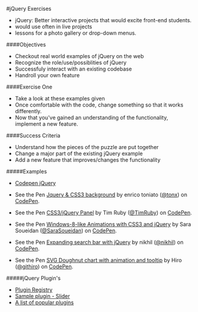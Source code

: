 #jQuery Exercises

* jQuery: Better interactive projects that would excite front-end students.
* would use often in live projects
* lessons for a photo gallery or drop-down menus.

####Objectives
* Checkout real world examples of jQuery on the web
* Recognize the role/use/possiblities of jQuery
* Successfuly interact with an existing codebase
* Handroll your own feature


####Exercise One
* Take a look at these examples given
* Once comfortable with the code, change something so that it works differently.
* Now that you've gained an understanding of the functionality, implement a new feature.  



####Success Criteria
* Understand how the pieces of the puzzle are put together
* Change a major part of the existing jQuery example
* Add a new feature that improves/changes the functionality


#####Examples
* [Codepen jQuery](http://codepen.io/search/pens?q=jquery&limit=all&type=type-pens)
* <p data-height="268" data-theme-id="0" data-slug-hash="dteFo" data-default-tab="result" data-user="tonx" class="codepen">See the Pen <a href="http://codepen.io/tonx/pen/dteFo/">Jquery & CSS3 background</a> by enrico toniato (<a href="http://codepen.io/tonx">@tonx</a>) on <a href="http://codepen.io">CodePen</a>.</p>
<script async src="//assets.codepen.io/assets/embed/ei.js"></script>
* <p data-height="268" data-theme-id="0" data-slug-hash="rKDBx" data-default-tab="result" data-user="TimRuby" class="codepen">See the Pen <a href="http://codepen.io/TimRuby/pen/rKDBx/">CSS3/jQuery Panel</a> by Tim Ruby (<a href="http://codepen.io/TimRuby">@TimRuby</a>) on <a href="http://codepen.io">CodePen</a>.</p>
<script async src="//assets.codepen.io/assets/embed/ei.js"></script>
* <p data-height="268" data-theme-id="0" data-slug-hash="sBELl" data-default-tab="result" data-user="SaraSoueidan" class="codepen">See the Pen <a href="http://codepen.io/SaraSoueidan/pen/sBELl/">Windows-8-like Animations with CSS3 and jQuery</a> by Sara Soueidan (<a href="http://codepen.io/SaraSoueidan">@SaraSoueidan</a>) on <a href="http://codepen.io">CodePen</a>.</p>
<script async src="//assets.codepen.io/assets/embed/ei.js"></script>
* <p data-height="268" data-theme-id="0" data-slug-hash="qcyGF" data-default-tab="result" data-user="nikhil" class="codepen">See the Pen <a href="http://codepen.io/nikhil/pen/qcyGF/">Expanding search bar with jQuery</a> by nikhil (<a href="http://codepen.io/nikhil">@nikhil</a>) on <a href="http://codepen.io">CodePen</a>.</p>
<script async src="//assets.codepen.io/assets/embed/ei.js"></script>
* <p data-height="268" data-theme-id="0" data-slug-hash="ICfFE" data-default-tab="result" data-user="githiro" class="codepen">See the Pen <a href="http://codepen.io/githiro/pen/ICfFE/">SVG Doughnut chart with animation and tooltip</a> by Hiro (<a href="http://codepen.io/githiro">@githiro</a>) on <a href="http://codepen.io">CodePen</a>.</p>
<script async src="//assets.codepen.io/assets/embed/ei.js"></script>

#####jQuery Plugin's
* [Plugin Registry](https://www.npmjs.com/browse/keyword/jquery-plugin)
* [Sample plugin - Slider](http://www.basic-slider.com/)
* [A list of popular plugins](http://tutorialzine.com/2013/04/50-amazing-jquery-plugins/)
